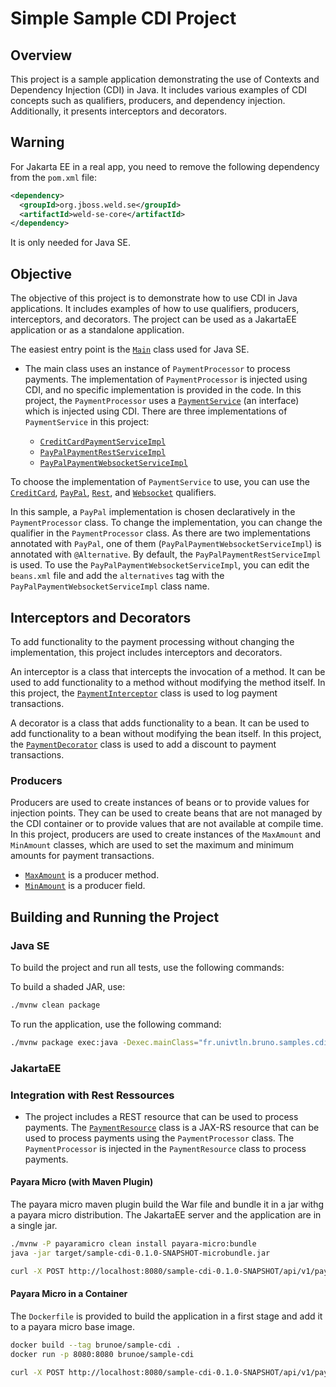 # Simple Sample CDI Project

## Overview

This project is a sample application demonstrating the use of Contexts and Dependency Injection (CDI) in Java. It includes various examples of CDI concepts such as qualifiers, producers, and dependency injection. Additionally, it presents interceptors and decorators.

## Warning

For Jakarta EE in a real app, you need to remove the following dependency from the `pom.xml` file:

```xml
<dependency>
  <groupId>org.jboss.weld.se</groupId>
  <artifactId>weld-se-core</artifactId>
</dependency>
```

It is only needed for Java SE.

## Objective

The objective of this project is to demonstrate how to use CDI in Java applications. It includes examples of how to use qualifiers, producers, interceptors, and decorators. The project can be used as a JakartaEE application or as a standalone application.

The easiest entry point is the [`Main`](src/main/java/fr/univtln/bruno/samples/cdi/Main.java) class used for Java SE.

- The main class uses an instance of `PaymentProcessor` to process payments. The implementation of `PaymentProcessor` is injected using CDI, and no specific implementation is provided in the code. In this project, the `PaymentProcessor` uses a [`PaymentService`](src/main/java/fr/univtln/bruno/samples/cdi/PaymentService.java) (an interface) which is injected using CDI. There are three implementations of `PaymentService` in this project:

  - [`CreditCardPaymentServiceImpl`](src/main/java/fr/univtln/bruno/samples/cdi/services/implantations/CreditCardPaymentServiceImpl.java)
  - [`PayPalPaymentRestServiceImpl`](src/main/java/fr/univtln/bruno/samples/cdi/services/implantations/PayPalPaymentRestServiceImpl.java)
  - [`PayPalPaymentWebsocketServiceImpl`](src/main/java/fr/univtln/bruno/samples/cdi/services/implantations/PayPalPaymentWebsocketServiceImpl.java)

To choose the implementation of `PaymentService` to use, you can use the [`CreditCard`](src/main/java/fr/univtln/bruno/samples/cdi/qualifiers/CreditCard.java), [`PayPal`](src/main/java/fr/univtln/bruno/samples/cdi/qualifiers/PayPal.java), [`Rest`](src/main/java/fr/univtln/bruno/samples/cdi/qualifiers/Rest.java), and [`Websocket`](src/main/java/fr/univtln/bruno/samples/cdi/qualifiers/Websocket.java) qualifiers.

In this sample, a `PayPal` implementation is chosen declaratively in the `PaymentProcessor` class. To change the implementation, you can change the qualifier in the `PaymentProcessor` class. As there are two implementations annotated with `PayPal`, one of them (`PayPalPaymentWebsocketServiceImpl`) is annotated with `@Alternative`. By default, the `PayPalPaymentRestServiceImpl` is used. To use the `PayPalPaymentWebsocketServiceImpl`, you can edit the `beans.xml` file and add the `alternatives` tag with the `PayPalPaymentWebsocketServiceImpl` class name.

## Interceptors and Decorators

To add functionality to the payment processing without changing the implementation, this project includes interceptors and decorators.

An interceptor is a class that intercepts the invocation of a method. It can be used to add functionality to a method without modifying the method itself. In this project, the [`PaymentInterceptor`](src/main/java/fr/univtln/bruno/samples/cdi/PaymentInterceptor.java) class is used to log payment transactions.

A decorator is a class that adds functionality to a bean. It can be used to add functionality to a bean without modifying the bean itself. In this project, the [`PaymentDecorator`](src/main/java/fr/univtln/bruno/samples/cdi/PaymentDecorator.java) class is used to add a discount to payment transactions.

### Producers

Producers are used to create instances of beans or to provide values for injection points. They can be used to create beans that are not managed by the CDI container or to provide values that are not available at compile time. In this project, producers are used to create instances of the `MaxAmount` and `MinAmount` classes, which are used to set the maximum and minimum amounts for payment transactions.

- [`MaxAmount`](src/main/java/fr/univtln/bruno/samples/cdi/producers/MaxAmount.java) is a producer method.
- [`MinAmount`](src/main/java/fr/univtln/bruno/samples/cdi/producers/MinAmount.java) is a producer field.

## Building and Running the Project

### Java SE

To build the project and run all tests, use the following commands:

To build a shaded JAR, use:

```bash
./mvnw clean package
```

To run the application, use the following command:

```sh
./mvnw package exec:java -Dexec.mainClass="fr.univtln.bruno.samples.cdi.Main"
```

### JakartaEE

### Integration with Rest Ressources

- The project includes a REST resource that can be used to process payments. The [`PaymentResource`](src/main/java/fr/univtln/bruno/samples/cdi/resources/PaymentResource.java) class is a JAX-RS resource that can be used to process payments using the `PaymentProcessor` class. The `PaymentProcessor` is injected in the `PaymentResource` class to process payments.

#### Payara Micro (with Maven Plugin)

The payara micro maven plugin build the War file and bundle it in a jar withg a payara micro distribution.
The JakartaEE server and the application are in a single jar.

```sh
./mvnw -P payaramicro clean install payara-micro:bundle
java -jar target/sample-cdi-0.1.0-SNAPSHOT-microbundle.jar
```

```sh
curl -X POST http://localhost:8080/sample-cdi-0.1.0-SNAPSHOT/api/v1/payment
```

#### Payara Micro in a Container

The `Dockerfile` is provided to build the application in a first stage and add it to a payara micro base image.

```sh
docker build --tag brunoe/sample-cdi .
docker run -p 8080:8080 brunoe/sample-cdi
```

```sh
curl -X POST http://localhost:8080/sample-cdi-0.1.0-SNAPSHOT/api/v1/payment
```
